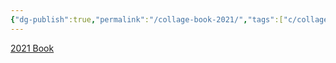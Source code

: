 ```yaml
---
{"dg-publish":true,"permalink":"/collage-book-2021/","tags":["c/collage-book","c/2021"],"created":"2024-01-04T19:33:11.447-05:00","updated":"2024-01-04T19:33:36.869-05:00"}
---
```



[2021 Book](https://www.instagram.com/p/CaAKncNj1xe/)
